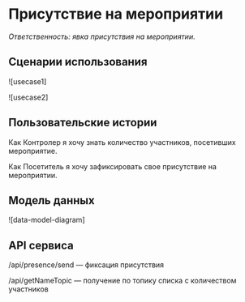 # Присутствие на мероприятии

_Ответственность: явка присутствия на мероприятии._


## Сценарии использования

![usecase1] 

![usecase2]

## Пользовательские истории

Как Контролер я хочу знать количество участников, посетивших мероприятие.

Как Посетитель я хочу зафиксировать свое присутствие на мероприятии.

## Модель данных

![data-model-diagram]

## API сервиса

/api/presence/send — фиксация присутствия

/api/getNameTopic — получение по топику списка с количеством участников

